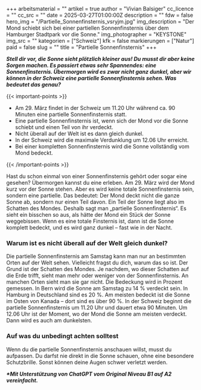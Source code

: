 +++
arbeitsmaterial = ""
artikel = true
author = "Vivian Balsiger"
cc_licence = ""
cc_src = ""
date = 2025-03-27T01:00:00Z
description = ""
fdw = false
hero_img = "/Partielle_Sonnenfinsternis_vsryjm.jpg"
img_description = "Der Mond schiebt sich bei einer partiellen Sonnenfinsternis über dem Hamburger Stadtpark vor die Sonne."
img_photographer = "KEYSTONE"
img_src = ""
kategorien = ["Schweiz"]
kfk = false
markierungen = ["Natur"]
paid = false
slug = ""
title = "Partielle Sonnenfinsternis"
+++

**_Stell dir vor, die Sonne sieht plötzlich kleiner aus! Du musst dir aber keine Sorgen machen. Es passiert etwas sehr Spannendes: eine Sonnenfinsternis. Übermorgen wird es zwar nicht ganz dunkel, aber wir können in der Schweiz eine partielle Sonnenfinsternis sehen. Was bedeutet das genau?_**

{{< important-points >}}

<ul>

<li>Am 29. März findet in der Schweiz um 11.20 Uhr während ca. 90 Minuten eine partielle Sonnenfinsternis statt.</li>

<li>Eine partielle Sonnenfinsternis ist, wenn sich der Mond vor die Sonne schiebt und einen Teil von ihr verdeckt.</li>

<li>Nicht überall auf der Welt ist es dann gleich dunkel.</li>

<li>In der Schweiz wird die maximale Verdunklung um 12.06 Uhr erreicht.</li>

<li>Bei einer kompletten Sonnenfinsternis wird die Sonne vollständig vom Mond bedeckt.</li>

</ul>

{{< /important-points >}}

Hast du schon einmal von einer Sonnenfinsternis gehört oder sogar eine gesehen? Übermorgen kannst du eine erleben. Am 29. März wird der Mond kurz vor der Sonne stehen. Aber es wird keine totale Sonnenfinsternis sein, sondern eine partielle. Das bedeutet: Der Mond deckt nicht die ganze Sonne ab, sondern nur einen Teil davon. Ein Teil der Sonne liegt also im Schatten des Mondes. Deshalb sagt man „partielle Sonnenfinsternis“. Es sieht ein bisschen so aus, als hätte der Mond ein Stück der Sonne weggebissen. Wenn es eine totale Finsternis ist, dann ist die Sonne komplett bedeckt, und es wird ganz dunkel – fast wie in der Nacht.
 
### Warum ist es nicht überall auf der Welt gleich dunkel?

Die partielle Sonnenfinsternis am Samstag kann man nur an bestimmten Orten auf der Welt sehen. Vielleicht fragst du dich, warum das so ist. Der Grund ist der Schatten des Mondes. Je nachdem, wo dieser Schatten auf die Erde trifft, sieht man mehr oder weniger von der Sonnenfinsternis. An manchen Orten sieht man sie gar nicht. Die Bedeckung wird in Prozent gemessen. In Bern wird die Sonne am Samstag zu 14 % verdeckt sein. In Hamburg in Deutschland sind es 20 %. Am meisten bedeckt ist die Sonne im Osten von Kanada – dort sind es über 90 %. In der Schweiz beginnt die partielle Sonnenfinsternis um 11.20 Uhr und dauert etwa 90 Minuten. Um 12.06 Uhr ist der Moment, wo der Mond die Sonne am meisten verdeckt. Dann wird es auch am dunkelsten.

### Auf was du unbedingt achten solltest

Wenn du die partielle Sonnenfinsternis anschauen willst, musst du aufpassen. Du darfst nie direkt in die Sonne schauen, ohne eine besondere Schutzbrille. Sonst können deine Augen schwer verletzt werden.

**_\*Mit Unterstützung von ChatGPT vom Original Niveau B1 auf A2 vereinfacht._**
